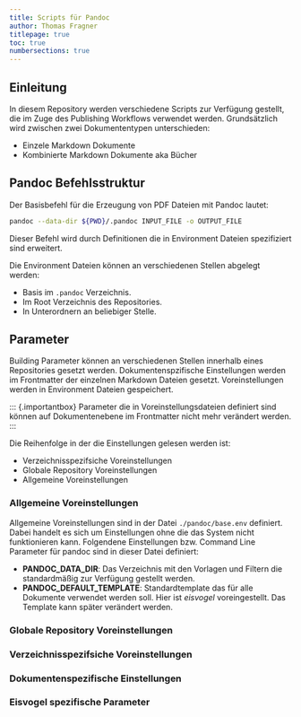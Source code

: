 ```yaml
---
title: Scripts für Pandoc
author: Thomas Fragner
titlepage: true
toc: true
numbersections: true
---
```


## Einleitung

In diesem Repository werden verschiedene Scripts zur Verfügung gestellt, die im Zuge des Publishing Workflows verwendet werden. Grundsätzlich wird zwischen zwei Dokumententypen unterschieden:

- Einzele Markdown Dokumente
- Kombinierte Markdown Dokumente aka Bücher

## Pandoc Befehlsstruktur

Der Basisbefehl für die Erzeugung von PDF Dateien mit Pandoc lautet:

```bash
pandoc --data-dir ${PWD}/.pandoc INPUT_FILE -o OUTPUT_FILE
```
Dieser Befehl wird durch Definitionen die in Environment Dateien spezifiziert sind erweitert.

Die Environment Dateien können an verschiedenen Stellen abgelegt werden:

- Basis im `.pandoc` Verzeichnis.
- Im Root Verzeichnis des Repositories.
- In Unterordnern an beliebiger Stelle.

## Parameter

Building Parameter können an verschiedenen Stellen innerhalb eines Repositories gesetzt werden. Dokumentenspzifische Einstellungen werden im Frontmatter der einzelnen Markdown Dateien gesetzt. Voreinstellungen werden in Environment Dateien gespeichert.

::: {.importantbox}
Parameter die in Voreinstellungsdateien definiert sind können auf Dokumentenebene im Frontmatter nicht mehr verändert werden.
:::

Die Reihenfolge in der die Einstellungen gelesen werden ist:

- Verzeichnisspezifsiche Voreinstellungen
- Globale Repository Voreinstellungen
- Allgemeine Voreinstellungen

### Allgemeine Voreinstellungen

Allgemeine Voreinstellungen sind in der Datei `./pandoc/base.env` definiert. Dabei handelt es sich um Einstellungen ohne die das System nicht funktionieren kann. Folgendene Einstellungen bzw. Command Line Parameter für pandoc sind in dieser Datei definiert:

- **PANDOC_DATA_DIR**: Das Verzeichnis mit den Vorlagen und Filtern die standardmäßig zur Verfügung gestellt werden.
- **PANDOC_DEFAULT_TEMPLATE**: Standardtemplate das für alle Dokumente verwendet werden soll. Hier ist *eisvogel* voreingestellt. Das Template kann später verändert werden.

### Globale Repository Voreinstellungen

### Verzeichnisspezifsiche Voreinstellungen

### Dokumentenspezifische Einstellungen

### Eisvogel spezifische Parameter
